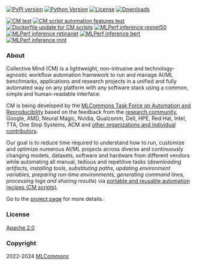 [![PyPI version](https://badge.fury.io/py/cmind.svg)](https://pepy.tech/project/cmind)
[![Python Version](https://img.shields.io/badge/python-3+-blue.svg)](https://github.com/mlcommons/ck/tree/master/cm/cmind)
[![License](https://img.shields.io/badge/License-Apache%202.0-green)](LICENSE.md)
[![Downloads](https://static.pepy.tech/badge/cmind)](https://pepy.tech/project/cmind)

[![CM test](https://github.com/mlcommons/ck/actions/workflows/test-cm.yml/badge.svg)](https://github.com/mlcommons/ck/actions/workflows/test-cm.yml)
[![CM script automation features test](https://github.com/mlcommons/ck/actions/workflows/test-cm-script-features.yml/badge.svg)](https://github.com/mlcommons/ck/actions/workflows/test-cm-script-features.yml)
[![Dockerfile update for CM scripts](https://github.com/mlcommons/ck/actions/workflows/update-script-dockerfiles.yml/badge.svg)](https://github.com/mlcommons/ck/actions/workflows/update-script-dockerfiles.yml)
[![MLPerf inference resnet50](https://github.com/mlcommons/ck/actions/workflows/test-mlperf-inference-resnet50.yml/badge.svg?branch=master&event=pull_request)](https://github.com/mlcommons/ck/actions/workflows/test-mlperf-inference-resnet50.yml)
[![MLPerf inference retinanet](https://github.com/mlcommons/ck/actions/workflows/test-mlperf-inference-retinanet.yml/badge.svg?branch=master&event=pull_request)](https://github.com/mlcommons/ck/actions/workflows/test-mlperf-inference-retinanet.yml)
[![MLPerf inference bert](https://github.com/mlcommons/ck/actions/workflows/test-mlperf-inference-bert.yml/badge.svg?event=pull_request)](https://github.com/mlcommons/ck/actions/workflows/test-mlperf-inference-bert.yml)
[![MLPerf inference rnnt](https://github.com/mlcommons/ck/actions/workflows/test-mlperf-inference-rnnt.yml/badge.svg?event=pull_request)](https://github.com/mlcommons/ck/actions/workflows/test-mlperf-inference-rnnt.yml)

### About

Collective Mind (CM) is a lightweight, non-intrusive and technology-agnostic workflow automation framework 
to run and manage AI/ML benchmarks, applications and research projects in a unified and fully automated way
on any platform with any software stack using a common, simple and human-readable interface.

CM is being developed by the [MLCommons Task Force on Automation and Reproducibility](https://github.com/mlcommons/ck/blob/master/docs/taskforce.md)
based on the feedback from the [research community](https://www.youtube.com/watch?v=7zpeIVwICa4), Google, AMD, Neural Magic, Nvidia, Qualcomm, Dell, HPE, Red Hat,
Intel, TTA, One Stop Systems, ACM and [other organizations and individual contributors](https://github.com/mlcommons/ck/blob/master/CONTRIBUTING.md).

Our goal is to reduce time required to understand how to run, customize and optimize numerous AI/ML projects 
across diverse and continuously changing models, datasets, software and hardware from different vendors
while automating all manual, tedious and repetitive tasks (*downloading artifacts,
installing tools, substituting paths, updating environment variables, preparing run-time
environments, generating command lines, processing logs and sharing results*)
via [portable and reusable automation recipes (CM scripts)](https://github.com/mlcommons/ck/blob/master/cm-mlops/script).

Go to the [project page](https://github.com/mlcommons/ck) for more details.

### License

[Apache 2.0](LICENSE.md)

### Copyright

2022-2024 [MLCommons](https://mlcommons.org)
